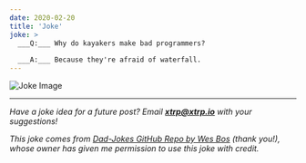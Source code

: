 ```yaml
---
date: 2020-02-20
title: 'Joke'
joke: >
  ___Q:___ Why do kayakers make bad programmers?
  
  ___A:___ Because they're afraid of waterfall.
---
```


![Joke Image](https://private.xtrp.io/projects/DailyDeveloperJokes/public_image_server/images/5e1259082460c.png)

---
*Have a joke idea for a future post? Email **[xtrp@xtrp.io](mailto:xtrp@xtrp.io)** with your suggestions!*

*This joke comes from [Dad-Jokes GitHub Repo by Wes Bos](https://github.com/wesbos/dad-jokes) (thank you!), whose owner has given me permission to use this joke with credit.*

<!-- 
Joke text:
**Q:** Why do kayakers make bad programmers?

**A:** Because they're afraid of waterfall.
 -->

